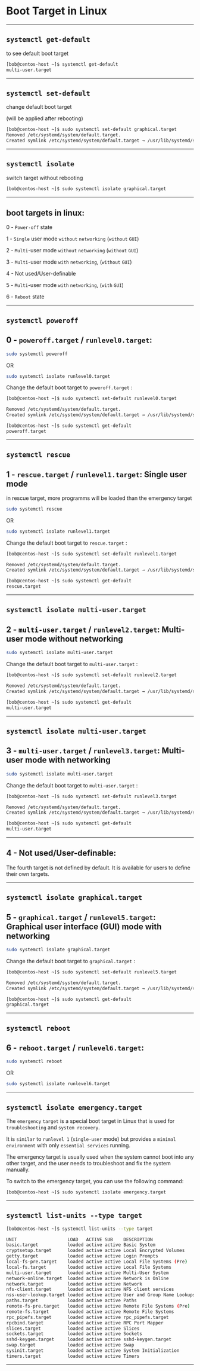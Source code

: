 # Boot Target in Linux

________________________________________________________________________________________________

 ## `systemctl get-default`

to see default boot target

```bash
[bob@centos-host ~]$ systemctl get-default
multi-user.target
```

________________________________________________________________________________________________

 ## `systemctl set-default`

change default boot target

(will be applied after rebooting)

```bash
[bob@centos-host ~]$ sudo systemctl set-default graphical.target
Removed /etc/systemd/system/default.target.
Created symlink /etc/systemd/system/default.target → /usr/lib/systemd/system/graphical.target.
```

________________________________________________________________________________________________

 ## `systemctl isolate`

switch target without rebooting

```bash
[bob@centos-host ~]$ sudo systemctl isolate graphical.target 
```

________________________________________________________________________________________________


## boot targets in linux:



0 - `Power-off` state

1 - `Single` user mode `without` `networking` (`without` `GUI`)

2 - `Multi`-user mode `without` `networking` (`without` `GUI`)

3 - `Multi`-user mode `with` `networking`, (`without` `GUI`)

4 - Not used/User-definable

5 - `Multi`-user mode `with` `networking`, (`with` `GUI`)

6 - `Reboot` state


________________________________________________________________________________________________

 ## `systemctl poweroff`

## 0 - `poweroff.target` / `runlevel0.target`:


```bash
sudo systemctl poweroff
```

OR

```bash
sudo systemctl isolate runlevel0.target
```


Change the default boot target to `poweroff.target` :

```bash
[bob@centos-host ~]$ sudo systemctl set-default runlevel0.target

Removed /etc/systemd/system/default.target.
Created symlink /etc/systemd/system/default.target → /usr/lib/systemd/system/poweroff.target.
```

```bash
[bob@centos-host ~]$ sudo systemctl get-default 
poweroff.target
```
________________________________________________________________________________________________

 ## `systemctl rescue`

## 1 - `rescue.target` / `runlevel1.target`: Single user mode


in rescue target, more programms will be loaded than the emergency target

```bash
sudo systemctl rescue
```

OR

```bash
sudo systemctl isolate runlevel1.target
```


Change the default boot target to `rescue.target` :



```bash
[bob@centos-host ~]$ sudo systemctl set-default runlevel1.target

Removed /etc/systemd/system/default.target.
Created symlink /etc/systemd/system/default.target → /usr/lib/systemd/system/rescue.target.
```


```bash
[bob@centos-host ~]$ sudo systemctl get-default 
rescue.target
```

________________________________________________________________________________________________

 ## `systemctl isolate multi-user.target`

## 2 - `multi-user.target` / `runlevel2.target`: Multi-user mode without networking



```bash
sudo systemctl isolate multi-user.target
```



Change the default boot target to `multi-user.target` :


```bash
[bob@centos-host ~]$ sudo systemctl set-default runlevel2.target

Removed /etc/systemd/system/default.target.
Created symlink /etc/systemd/system/default.target → /usr/lib/systemd/system/multi-user.target.
```

```bash
[bob@centos-host ~]$ sudo systemctl get-default 
multi-user.target
```

________________________________________________________________________________________________

 ## `systemctl isolate multi-user.target`

## 3 - `multi-user.target` / `runlevel3.target`: Multi-user mode with networking


```bash
sudo systemctl isolate multi-user.target
```

Change the default boot target to `multi-user.target` :


```bash
[bob@centos-host ~]$ sudo systemctl set-default runlevel3.target

Removed /etc/systemd/system/default.target.
Created symlink /etc/systemd/system/default.target → /usr/lib/systemd/system/multi-user.target.
```

```bash
[bob@centos-host ~]$ sudo systemctl get-default 
multi-user.target
```

________________________________________________________________________________________________


## 4 - Not used/User-definable:

The fourth target is not defined by default. It is available for users to define their own targets.



________________________________________________________________________________________________

 ## `systemctl isolate graphical.target`

## 5 - `graphical.target` / `runlevel5.target`: Graphical user interface (GUI) mode with networking


```bash
sudo systemctl isolate graphical.target
```

Change the default boot target to `graphical.target` :

```bash
[bob@centos-host ~]$ sudo systemctl set-default runlevel5.target

Removed /etc/systemd/system/default.target.
Created symlink /etc/systemd/system/default.target → /usr/lib/systemd/system/graphical.target.
```


```bash
[bob@centos-host ~]$ sudo systemctl get-default 
graphical.target
```

________________________________________________________________________________________________


 ## `systemctl reboot`

## 6 - `reboot.target` / `runlevel6.target`:


```bash
sudo systemctl reboot
```

OR


```bash
sudo systemctl isolate runlevel6.target
```
________________________________________________________________________________________________

## `systemctl isolate emergency.target`

The `emergency` `target` is a special boot target in Linux that is used for `troubleshooting` and `system recovery`.

It is `similar` to `runlevel 1` (`single-user` mode) but provides a `minimal environment` with only `essential services` running. 

The emergency target is usually used when the system cannot boot into any other target, and the user needs to troubleshoot and fix the system manually.

To switch to the emergency target, you can use the following command:

```bash
[bob@centos-host ~]$ sudo systemctl isolate emergency.target
```

________________________________________________________________________________________________


## `systemctl list-units --type target`

```bash
[bob@centos-host ~]$ systemctl list-units --type target

UNIT                   LOAD   ACTIVE SUB    DESCRIPTION                
basic.target           loaded active active Basic System               
cryptsetup.target      loaded active active Local Encrypted Volumes    
getty.target           loaded active active Login Prompts              
local-fs-pre.target    loaded active active Local File Systems (Pre)   
local-fs.target        loaded active active Local File Systems         
multi-user.target      loaded active active Multi-User System          
network-online.target  loaded active active Network is Online          
network.target         loaded active active Network                    
nfs-client.target      loaded active active NFS client services        
nss-user-lookup.target loaded active active User and Group Name Lookups
paths.target           loaded active active Paths                      
remote-fs-pre.target   loaded active active Remote File Systems (Pre)  
remote-fs.target       loaded active active Remote File Systems        
rpc_pipefs.target      loaded active active rpc_pipefs.target          
rpcbind.target         loaded active active RPC Port Mapper            
slices.target          loaded active active Slices                     
sockets.target         loaded active active Sockets                    
sshd-keygen.target     loaded active active sshd-keygen.target         
swap.target            loaded active active Swap                       
sysinit.target         loaded active active System Initialization      
timers.target          loaded active active Timers                     
```




________________________________________________________________________________________________
